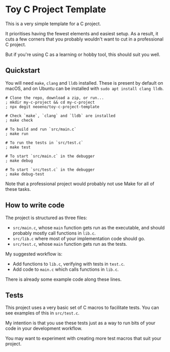 # Toy C Project Template

This is a very simple template for a C project.

It prioritises having the fewest elements and easiest setup. As a result, it cuts
a few corners that you probably wouldn't want to cut in a professional C project.

But if you're using C as a learning or hobby tool, this should suit you well.

## Quickstart

You will need `make`, `clang` and `lldb` installed. 
These is present by default on macOS, and on Ubuntu can be installed with
`sudo apt install clang lldb`.

```shell
# Clone the repo, download a zip, or run...
; mkdir my-c-project && cd my-c-project
; npx degit neoeno/toy-c-project-template

# Check `make`, `clang` and `lldb` are installed
; make check

# To build and run `src/main.c`
; make run

# To run the tests in `src/test.c`
; make test

# To start `src/main.c` in the debugger
; make debug

# To start `src/test.c` in the debugger
; make debug-test
```

Note that a professional project would probably not use Make for all of these tasks.

## How to write code

The project is structured as three files:

* `src/main.c`, whose `main` function gets run as the executable, and should probably mostly call functions in `lib.c`.
* `src/lib.c` where most of your implementation code should go.
* `src/test.c`, whose `main` function gets run as the tests.

My suggested workflow is:

* Add functions to `lib.c`, verifying with tests in `test.c`.
* Add code to `main.c` which calls functions in `lib.c`.

There is already some example code along these lines.

## Tests

This project uses a very basic set of C macros to facilitate tests. You can see
examples of this in `src/test.c`.

My intention is that you use these tests just as a way to run bits of your code
in your development workflow.

You may want to experiment with creating more test macros that suit your project.

